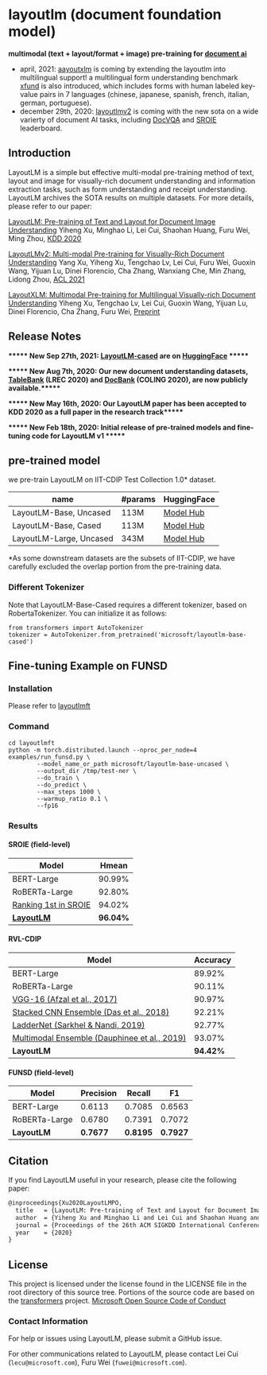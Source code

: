 # layoutlm (document foundation model)
**multimodal (text + layout/format + image) pre-training for [document ai](https://www.microsoft.com/en-us/research/project/document-ai/)**

- april, 2021: [aayoutxlm](https://github.com/microsoft/unilm/tree/master/layoutxlm) is coming by extending the layoutlm into multilingual support! a multilingual form understanding benchmark [xfund](https://github.com/doc-analysis/XFUND) is also introduced, which includes forms with human labeled key-value pairs in 7 languages (chinese, japanese, spanish, french, italian, german, portuguese).
- december 29th, 2020: [layoutlmv2](https://arxiv.org/abs/2012.14740) is coming with the new sota on a wide varierty of document AI tasks, including [DocVQA](https://rrc.cvc.uab.es/?ch=17&com=evaluation&task=1) and [SROIE](https://rrc.cvc.uab.es/?ch=13&com=evaluation&task=3) leaderboard.

## Introduction

LayoutLM is a simple but effective multi-modal pre-training method of text, layout and image for visually-rich document understanding and information extraction tasks, such as form understanding and receipt understanding. LayoutLM archives the SOTA results on multiple datasets. For more details, please refer to our paper: 

[LayoutLM: Pre-training of Text and Layout for Document Image Understanding](https://arxiv.org/abs/1912.13318)
Yiheng Xu, Minghao Li, Lei Cui, Shaohan Huang, Furu Wei, Ming Zhou, [KDD 2020](https://www.kdd.org/kdd2020/accepted-papers)

[LayoutLMv2: Multi-modal Pre-training for Visually-Rich Document Understanding](https://arxiv.org/abs/2012.14740)
Yang Xu, Yiheng Xu, Tengchao Lv, Lei Cui, Furu Wei, Guoxin Wang, Yijuan Lu, Dinei Florencio, Cha Zhang, Wanxiang Che, Min Zhang, Lidong Zhou, [ACL 2021](#)

[LayoutXLM: Multimodal Pre-training for Multilingual Visually-rich Document Understanding](https://arxiv.org/abs/2104.08836)
Yiheng Xu, Tengchao Lv, Lei Cui, Guoxin Wang, Yijuan Lu, Dinei Florencio, Cha Zhang, Furu Wei, [Preprint](#)

## Release Notes
**\*\*\*\*\* New Sep 27th, 2021: [**LayoutLM-cased**](https://huggingface.co/microsoft/layoutlm-base-cased) are on [HuggingFace](https://github.com/huggingface/transformers) \*\*\*\*\***

**\*\*\*\*\* New Aug 7th, 2020: Our new document understanding datasets, [TableBank](https://doc-analysis.github.io/tablebank-page/) (LREC 2020) and [DocBank](https://doc-analysis.github.io/docbank-page/) (COLING 2020), are now publicly available.\*\*\*\*\***

**\*\*\*\*\* New May 16th, 2020: Our LayoutLM paper has been accepted to KDD 2020 as a full paper in the research track\*\*\*\*\***

**\*\*\*\*\* New Feb 18th, 2020: Initial release of pre-trained models and fine-tuning code for LayoutLM v1 \*\*\*\*\***

## pre-trained model

we pre-train LayoutLM on IIT-CDIP Test Collection 1.0\* dataset. 

| name                    | #params | HuggingFace                                                  |
| ----------------------- | ------- | ------------------------------------------------------------ |
| LayoutLM-Base, Uncased  | 113M    | [Model Hub](https://huggingface.co/microsoft/layoutlm-base-uncased) |
| LayoutLM-Base, Cased    | 113M    | [Model Hub](https://huggingface.co/microsoft/layoutlm-base-cased) |
| LayoutLM-Large, Uncased | 343M    | [Model Hub](https://huggingface.co/microsoft/layoutlm-large-uncased) |



\*As some downstream datasets are the subsets of IIT-CDIP, we have carefully excluded the overlap portion from the pre-training data.

### Different Tokenizer
Note that LayoutLM-Base-Cased requires a different tokenizer, based on RobertaTokenizer. You can
initialize it as follows:

~~~
from transformers import AutoTokenizer
tokenizer = AutoTokenizer.from_pretrained('microsoft/layoutlm-base-cased') 
~~~

## Fine-tuning Example on FUNSD

### Installation

Please refer to [layoutlmft](../layoutlmft/README.md)

### Command

```
cd layoutlmft
python -m torch.distributed.launch --nproc_per_node=4 examples/run_funsd.py \
        --model_name_or_path microsoft/layoutlm-base-uncased \
        --output_dir /tmp/test-ner \
        --do_train \
        --do_predict \
        --max_steps 1000 \
        --warmup_ratio 0.1 \
        --fp16
```



### Results

#### SROIE (field-level)


| Model                                                                                        | Hmean      |
| -------------------------------------------------------------------------------------------- | ---------- |
| BERT-Large                                                                                   | 90.99%     |
| RoBERTa-Large                                                                                | 92.80%     |
| [Ranking 1st in SROIE](https://rrc.cvc.uab.es/?ch=13&com=evaluation&task=3)                  | 94.02%     |
| [**LayoutLM**](https://rrc.cvc.uab.es/?ch=13&com=evaluation&view=method_info&task=3&m=71448) | **96.04%** |

#### RVL-CDIP

| Model                                                                                | Accuracy   |
| ------------------------------------------------------------------------------------ | ---------- |
| BERT-Large                                                                           | 89.92%     |
| RoBERTa-Large                                                                        | 90.11%     |
| [VGG-16 (Afzal et al., 2017)](https://arxiv.org/abs/1704.03557)                      | 90.97%     |
| [Stacked CNN Ensemble (Das et al., 2018)](https://arxiv.org/abs/1801.09321)          | 92.21%     |
| [LadderNet (Sarkhel & Nandi, 2019)](https://www.ijcai.org/Proceedings/2019/0466.pdf) | 92.77%     |
| [Multimodal Ensemble (Dauphinee et al., 2019)](https://arxiv.org/abs/1912.04376)     | 93.07%     |
| **LayoutLM**                                                                         | **94.42%** |

#### FUNSD (field-level)

| Model         | Precision  | Recall     | F1         |
| ------------- | ---------- | ---------- | ---------- |
| BERT-Large    | 0.6113     | 0.7085     | 0.6563     |
| RoBERTa-Large | 0.6780     | 0.7391     | 0.7072     |
| **LayoutLM**  | **0.7677** | **0.8195** | **0.7927** |

## Citation

If you find LayoutLM useful in your research, please cite the following paper:

``` latex
@inproceedings{Xu2020LayoutLMPO,
  title   = {LayoutLM: Pre-training of Text and Layout for Document Image Understanding},
  author  = {Yiheng Xu and Minghao Li and Lei Cui and Shaohan Huang and Furu Wei and Ming Zhou},
  journal = {Proceedings of the 26th ACM SIGKDD International Conference on Knowledge Discovery & Data Mining},
  year    = {2020}
}
```

## License

This project is licensed under the license found in the LICENSE file in the root directory of this source tree.
Portions of the source code are based on the [transformers](https://github.com/huggingface/transformers) project.
[Microsoft Open Source Code of Conduct](https://opensource.microsoft.com/codeofconduct)

### Contact Information

For help or issues using LayoutLM, please submit a GitHub issue.

For other communications related to LayoutLM, please contact Lei Cui (`lecu@microsoft.com`), Furu Wei (`fuwei@microsoft.com`).
